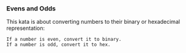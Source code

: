 ### Evens and Odds

This kata is about converting numbers to their binary or hexadecimal representation:

    If a number is even, convert it to binary.
    If a number is odd, convert it to hex.

